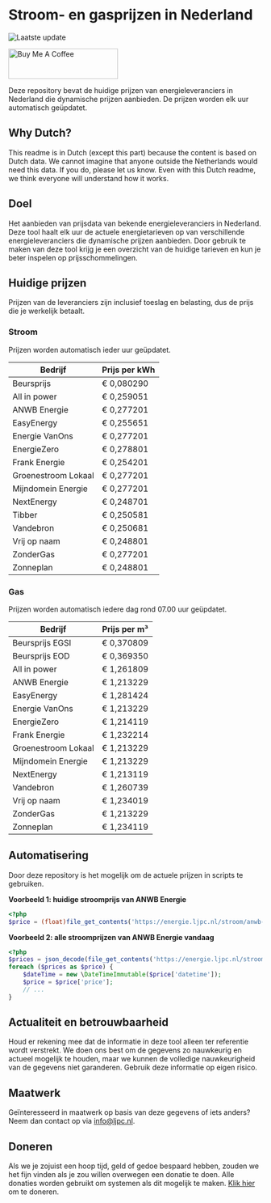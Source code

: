 # Stroom- en gasprijzen in Nederland

![Laatste update](https://img.shields.io/badge/laatste%20update-2024--10--11%2005%3A00%20CET-brightgreen)

<a href="https://www.buymeacoffee.com/Lars-" target="_blank"><img src="https://cdn.buymeacoffee.com/buttons/v2/default-orange.png" alt="Buy Me A Coffee" height="60" style="height: 60px !important;width: 217px !important;" ></a>

Deze repository bevat de huidige prijzen van energieleveranciers in Nederland die dynamische prijzen aanbieden. De prijzen worden elk uur automatisch geüpdatet.

## Why Dutch?

This readme is in Dutch (except this part) because the content is based on Dutch data. We cannot imagine that anyone outside the Netherlands would need this data. If you do, please let us know. Even with this Dutch readme, we think
everyone will understand how it works.

## Doel

Het aanbieden van prijsdata van bekende energieleveranciers in Nederland. Deze tool haalt elk uur de actuele energietarieven op van verschillende energieleveranciers die dynamische prijzen aanbieden. Door gebruik te maken van deze tool
krijg je een overzicht van de huidige tarieven en kun je beter inspelen op prijsschommelingen.

## Huidige prijzen

Prijzen van de leveranciers zijn inclusief toeslag en belasting, dus de prijs die je werkelijk betaalt.

### Stroom

Prijzen worden automatisch ieder uur geüpdatet.

 Bedrijf | Prijs per kWh 
---------|---------------
Beursprijs | € 0,080290
All in power | € 0,259051
ANWB Energie | € 0,277201
EasyEnergy | € 0,255651
Energie VanOns | € 0,277201
EnergieZero | € 0,278801
Frank Energie | € 0,254201
Groenestroom Lokaal | € 0,277201
Mijndomein Energie | € 0,277201
NextEnergy | € 0,248701
Tibber | € 0,250581
Vandebron | € 0,250681
Vrij op naam | € 0,248801
ZonderGas | € 0,277201
Zonneplan | € 0,248801


### Gas

Prijzen worden automatisch iedere dag rond 07.00 uur geüpdatet.

 Bedrijf | Prijs per m³ 
---------|--------------
Beursprijs EGSI | € 0,370809
Beursprijs EOD | € 0,369350
All in power | € 1,261809
ANWB Energie | € 1,213229
EasyEnergy | € 1,281424
Energie VanOns | € 1,213229
EnergieZero | € 1,214119
Frank Energie | € 1,232214
Groenestroom Lokaal | € 1,213229
Mijndomein Energie | € 1,213229
NextEnergy | € 1,213119
Vandebron | € 1,260739
Vrij op naam | € 1,234019
ZonderGas | € 1,213229
Zonneplan | € 1,234119


## Automatisering

Door deze repository is het mogelijk om de actuele prijzen in scripts te gebruiken.

**Voorbeeld 1: huidige stroomprijs van ANWB Energie**

```php
<?php
$price = (float)file_get_contents('https://energie.ljpc.nl/stroom/anwb-energie-nu.txt');

```

**Voorbeeld 2: alle stroomprijzen van ANWB Energie vandaag**

```php
<?php
$prices = json_decode(file_get_contents('https://energie.ljpc.nl/stroom/all-in-power-vandaag.json'),true);
foreach ($prices as $price) {
    $dateTime = new \DateTimeImmutable($price['datetime']);
    $price = $price['price'];
    // ...
}
```

## Actualiteit en betrouwbaarheid

Houd er rekening mee dat de informatie in deze tool alleen ter referentie wordt verstrekt. We doen ons best om de gegevens zo nauwkeurig en actueel mogelijk te houden, maar we kunnen de volledige nauwkeurigheid van de gegevens niet
garanderen. Gebruik deze informatie op eigen risico.

## Maatwerk

Geïnteresseerd in maatwerk op basis van deze gegevens of iets anders? Neem dan contact op
via [info@ljpc.nl](mailto:info@ljpc.nl?subject=Energie%20prijzen).

## Doneren

Als we je zojuist een hoop tijd, geld of gedoe bespaard hebben, zouden we het fijn vinden als je zou willen overwegen een
donatie te doen. Alle donaties worden gebruikt om systemen als dit mogelijk te
maken. [Klik hier](https://www.buymeacoffee.com/Lars-) om te doneren.
